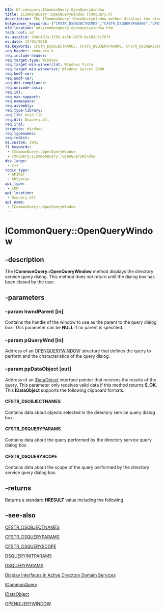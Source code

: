 ```yaml
---
UID: NF:cmnquery.ICommonQuery.OpenQueryWindow
title: ICommonQuery::OpenQueryWindow (cmnquery.h)
description: The ICommonQuery::OpenQueryWindow method displays the directory service query dialog. This method does not return until the dialog box has been closed by the user.
helpviewer_keywords: ["CFSTR_DSOBJECTNAMES","CFSTR_DSQUERYPARAMS","CFSTR_DSQUERYSCOPE","ICommonQuery interface [Active Directory]","OpenQueryWindow method","ICommonQuery.OpenQueryWindow","ICommonQuery::OpenQueryWindow","OpenQueryWindow","OpenQueryWindow method [Active Directory]","OpenQueryWindow method [Active Directory]","ICommonQuery interface","_glines_icommonquery_openquerywindow","ad.icommonquery__openquerywindow","ad.icommonquery_openquerywindow","cmnquery/ICommonQuery::OpenQueryWindow"]
old-location: ad\icommonquery_openquerywindow.htm
tech.root: ad
ms.assetid: 604c4d7a-1f85-4e5b-9879-be502c5c7bff
ms.date: 12/05/2018
ms.keywords: CFSTR_DSOBJECTNAMES, CFSTR_DSQUERYPARAMS, CFSTR_DSQUERYSCOPE, ICommonQuery interface [Active Directory],OpenQueryWindow method, ICommonQuery.OpenQueryWindow, ICommonQuery::OpenQueryWindow, OpenQueryWindow, OpenQueryWindow method [Active Directory], OpenQueryWindow method [Active Directory],ICommonQuery interface, _glines_icommonquery_openquerywindow, ad.icommonquery__openquerywindow, ad.icommonquery_openquerywindow, cmnquery/ICommonQuery::OpenQueryWindow
req.header: cmnquery.h
req.include-header: 
req.target-type: Windows
req.target-min-winverclnt: Windows Vista
req.target-min-winversvr: Windows Server 2008
req.kmdf-ver: 
req.umdf-ver: 
req.ddi-compliance: 
req.unicode-ansi: 
req.idl: 
req.max-support: 
req.namespace: 
req.assembly: 
req.type-library: 
req.lib: Uuid.lib
req.dll: Dsquery.dll
req.irql: 
targetos: Windows
req.typenames: 
req.redist: 
ms.custom: 19H1
f1_keywords:
 - ICommonQuery::OpenQueryWindow
 - cmnquery/ICommonQuery::OpenQueryWindow
dev_langs:
 - c++
topic_type:
 - APIRef
 - kbSyntax
api_type:
 - COM
api_location:
 - Dsquery.dll
api_name:
 - ICommonQuery::OpenQueryWindow
---
```


# ICommonQuery::OpenQueryWindow


## -description

The <b>ICommonQuery::OpenQueryWindow</b> method displays the directory service query dialog. This method does not return until the dialog box has been closed by the user.

## -parameters

### -param hwndParent [in]

Contains the handle of the window to use as the parent to the query dialog box. This parameter can be <b>NULL</b> if no parent is specified.

### -param pQueryWnd [in]

Address of an 
<a href="/windows/desktop/api/cmnquery/ns-cmnquery-openquerywindow">OPENQUERYWINDOW</a> structure that defines the query to perform and the characteristics of the query dialog.

### -param ppDataObject [out]

Address of an <a href="/windows/desktop/api/objidl/nn-objidl-idataobject">IDataObject</a> interface pointer that receives the results of the query. This parameter only receives valid data if this method returns <b>S_OK</b>. This <b>IDataObject</b> supports the following clipboard formats.



#### CFSTR_DSOBJECTNAMES

Contains data about  objects selected in the directory service query dialog box.



#### CFSTR_DSQUERYPARAMS

Contains data about the query performed by the directory service query dialog box.



#### CFSTR_DSQUERYSCOPE

Contains data about the scope of the query performed by the directory service query dialog box.

## -returns

Returns a standard <b>HRESULT</b> value including the following.

## -see-also

<a href="/windows/desktop/AD/cfstr-dsobjectnames">CFSTR_DSOBJECTNAMES</a>



<a href="/windows/desktop/AD/cfstr-dsqueryparams">CFSTR_DSQUERYPARAMS</a>



<a href="/windows/desktop/AD/cfstr-dsqueryscope">CFSTR_DSQUERYSCOPE</a>



<a href="/windows/desktop/api/dsquery/ns-dsquery-dsqueryinitparams">DSQUERYINITPARAMS</a>



<a href="/windows/desktop/api/dsquery/ns-dsquery-dsqueryparams">DSQUERYPARAMS</a>



<a href="/windows/desktop/AD/display-interfaces-in-active-directory-domain-services">Display Interfaces in Active Directory Domain Services</a>



<a href="/windows/desktop/api/cmnquery/nn-cmnquery-icommonquery">ICommonQuery</a>



<a href="/windows/desktop/api/objidl/nn-objidl-idataobject">IDataObject</a>



<a href="/windows/desktop/api/cmnquery/ns-cmnquery-openquerywindow">OPENQUERYWINDOW</a>

